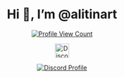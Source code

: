 <h1 align="center">
  Hi 👋, I’m @alitinart
</h1>

<p align="center">
  <a href="https://github.com/GravityScriptsV2">
    <img src="https://komarev.com/ghpvc/?username=alitinart&style=flat-square&label=Profile%20Views&logo=github" alt="Profile View Count"/>
  </a>
</p>

<p align="center">
<a href="https://discord.com/users/173557815326015488" target="_blank"><img alt="Discord" title="Discord" height="32" width="32" src="https://raw.githubusercontent.com/peterthehan/peterthehan/master/assets/discord.svg"></a>
</p>
<p align="center">
  <a href="https://discord.com/users/173557815326015488">
    <img src="https://lanyard-profile-readme.vercel.app/api/356048059018248205?bg=0a0f16" alt="Discord Profile"/>
  </a>
</p>

